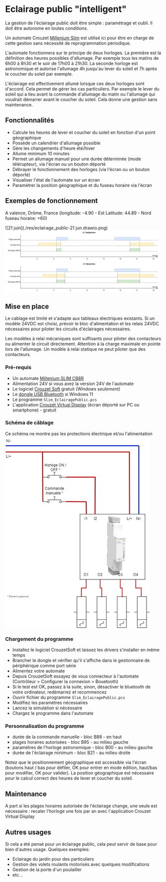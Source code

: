 # Eclairage public "intelligent"

La gestion de l'éclairage public doit être simple : paramétrage et oubli. Il doit être autonome en toutes conditions. 

Un automate Crouzet [Millenium Slim](https://soda.crouzet.com/pn/?i=88983903) est utilisé ici pour être en charge de cette gestion sans nécessité de reprogrammation périodique.

L'automate fonctionnera sur le principe de deux horloges. La première est la définition des heures possibles d'allumage. Par exemple tous les matins de 6h00 à 8h30 et le soir de 17h00 à 21h30. La seconde horloge est astronomique et autorise l'allumage 4h jusqu'au lever du soleil et 7h après le coucher du soleil par exemple.

L'éclairage est effectivement allumé lorsque ces deux horloges sont d'accord. Cela permet de gérer les cas particuliers. Par exemple le lever du soleil qui a lieu avant la commande d'allumage du matin ou l'allumage qui voudrait démarrer avant le coucher du soleil. Cela donne une gestion sans maintenance.

## Fonctionnalités
- Calcule les heures de lever et coucher du soleil en fonction d'un point géographique
- Possède un calendrier d'allumage possible
- Gère les changements d'heure été/hiver
- Allume minimum 10 minutes
- Permet un allumage manuel pour une durée déterminée (mode télérupteur), via l'écran ou un bouton déporté
- Débrayer le fonctionnement des horloges (via l'écran ou un bouton déporté)
- Visualiser l'état de l'automate sur un écran
- Paramétrer la position géographique et du fuseau horaire via l'écran

## Exemples de fonctionnement

A valence, Drôme, France (longitude: -4.90 - Est Latitude: 44.89 - Nord fuseau horaire: +60)

![21 juin](./res/eclairage_public-21 jun.drawio.png)
![21 septembre](./res/eclairage_public-21-sept.drawio.png)
![21 décembre](./res/eclairage_public-21-dec.drawio.png)


## Mise en place

Le cablage est limité et s'adapte aux tableaux électriques existants. Si un modèle 24VDC est choisi, prévoir le bloc d'alimentation et les relais 24VDC nécessaires pour piloter les circuits d'éclairages nécessaires.

Les modèles à relai mécaniques sont suffisants pour piloter des contacteurs ou alimenter le circuit directement. Attention à la charge maximale en pointe lors de l'allumage. Un modèle à relai statique ne peut piloter que des contacteurs.

### Pré-requis

- Un automate [Millenium SLIM CB8R](https://www.crouzet.com/products/automation-controllers/millenium-slim)
- Alimentation 24V si vous avez la version 24V de l'automate
- Le logiciel [Crouzet Soft](https://www.crouzet.com/softwares/download) gratuit _(Windows seulement)_
- Le [dongle USB Bluetooth](https://soda.crouzet.com/pn/?i=88980124) si Windows 11
- Le programme `Slim_EclairagePublic.pcs`
- L'application [Crouzet Virtual Display](https://www.crouzet.com/produits/controleurs-automatisme/software/crouzet-virtual-display/) (écran déporté sur PC ou smartphone) - gratuit

### Schéma de câblage

Ce schéma ne montre pas les protections électrique et/ou l'alimentation
![Câblage](./res/eclairage_public-cablage.drawio.png)

### Chargement du programme

- Installez le logiciel CrouzetSoft et laissez les drivers s'installer en même temps
- Brancher le dongle et vérifier qu'il s'affiche dans le gestionnaire de périphérique comme port série
- Alimentez votre automate
- Depuis CrouzetSoft essayez de vous connecteur à l'automate (Contrôleur > Configurer la connexion > Bouetooth)
- Si le test est OK, passez à la suite, sinon, désactiver le bluetooth de votre ordinateur, redémarrez et recommencez
- Ouvrir fichier du programme  `Slim_EclairagePublic.pcs`
- Modifiez les paramètres  nécessaires
- Lancez la simulation si nécessaire
- Chargez le programme dans l'automate

### Personnalisation du programme

- durée de la commande manuelle - bloc B88 - en haut
- plages horaires autorisées - bloc  B95 - au milieu gauche
- paramètres de l'horloge astronomique - bloc B00 - au milieu gauche
- durée de l'éclairage minimum - bloc B21 - au milieu droite

Notez que le positionnement géographique est accessible via l'écran (boutons haut / bas pour défiler, OK pour entrer en mode édition, haut/bas pour modifier, OK pour valider). La position géographique est nécessaire pour le calcul correct des heures de lever et coucher du soleil.

## Maintenance

A part si les plages horaires autorisée de l'éclairage change, une seule est nécessaire : recaler l'horloge une fois par an avec l'application Crouzet Virtual Display

## Autres usages

Si cela a été pensé pour un éclairage public, cela peut servir de base pour bien d'autres usage. Quelques exemples:
- Eclairage du jardin pour des particuliers
- Gestion des volets roulants motorisés avec quelques modifications
- Gestion de la porte d'un poulailler
- etc...
